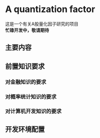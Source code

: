 # A quantization factor
这是一个有关A股量化因子研究的项目  
**忙碌开发中，敬请期待**

## 主要内容

## 前置知识要求
### 对金融知识的要求
### 对概率统计知识的要求
### 对计算机开发知识的要求

## 开发环境配置
